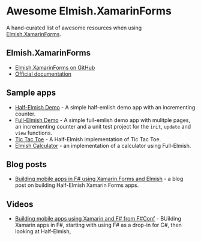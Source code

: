 # Awesome Elmish.XamarinForms

A hand-curated list of awesome resources when using [Elmish.XamarinForms](https://github.com/fsprojects/Elmish.XamarinForms).

## Elmish.XamarinForms

* [Elmish.XamarinForms on GitHub](https://github.com/fsprojects/Elmish.XamarinForms)
* [Official documentation](https://fsprojects.github.io/Elmish.XamarinForms/)

## Sample apps

* [Half-Elmish Demo](https://github.com/jimbobbennett/HalfElmishDemo) - A simple half-emlish demo app with an incrementing counter.
* [Full-Elmish Demo](https://github.com/jimbobbennett/FullElmishDemo) - A simple full-emlish demo app with mulitple pages, an incrementing counter and a unit test project for the `init`, `update` and `view` functions.
* [Tic Tac Toe](https://github.com/jimbobbennett/TicTacToe) - A Half-Elmish implementation of Tic Tac Toe.
* [Elmish Calculator](https://github.com/nosami/Elmish.Calculator) - an implementation of a calculator using Full-Elmish.

## Blog posts

* [Building mobile apps in F# using Xamarin.Forms and Elmish](https://www.jimbobbennett.io/building-mobile-apps-in-f-using-xamarin-forms-and-elmish/) - a blog post on building Half-Elmish Xamarin Forms apps.

## Videos

* [Building mobile apps using Xamarin and F# from F#Conf](https://channel9.msdn.com/Events/FSharp-Events/fsharpConf-2018/05) - BUilding Xamarin apps in F#, starting with using F# as a drop-in for C#, then looking at Half-Elmish,
